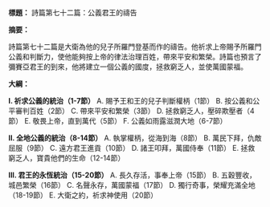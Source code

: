 **標題：** 詩篇第七十二篇：公義君王的禱告

**摘要：**

詩篇第七十二篇是大衛為他的兒子所羅門登基而作的禱告。他祈求上帝賜予所羅門公義和判斷力，使他能夠按上帝的律法治理百姓，帶來平安和繁榮。詩篇也預言了彌賽亞君王的到來，他將建立一個公義的國度，拯救窮乏人，並使萬國蒙福。

**大綱：**

**I. 祈求公義的統治（1-7節）**
    A. 賜予王和王的兒子判斷權柄（1節）
    B. 按公義和公平審判百姓（2節）
    C. 帶來平安和繁榮（3節）
    D. 拯救窮乏人，壓碎欺壓者（4節）
    E. 敬畏上帝，直到萬代（5節）
    F. 公義如雨露滋潤大地（6-7節）

**II. 全地公義的統治（8-14節）**
    A. 執掌權柄，從海到海（8節）
    B. 萬民下拜，仇敵屈服（9節）
    C. 遠方君王進貢（10節）
    D. 諸王叩拜，萬國侍奉（11節）
    E. 拯救窮乏人，寶貴他們的生命（12-14節）

**III. 君王的永恆統治（15-20節）**
    A. 長久存活，事奉上帝（15節）
    B. 五穀豐收，城邑繁榮（16節）
    C. 名聲永存，萬國蒙福（17節）
    D. 獨行奇事，榮耀充滿全地（18-19節）
    E. 大衛之約，祈求神使用（20節）
